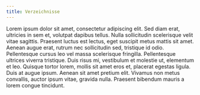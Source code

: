 ```yaml
---
title: Verzeichnisse
---
```


Lorem ipsum dolor sit amet, consectetur adipiscing elit. Sed diam erat, ultricies in sem et, volutpat dapibus tellus. Nulla sollicitudin scelerisque velit vitae sagittis. Praesent luctus est lectus, eget suscipit metus mattis sit amet. Aenean augue erat, rutrum nec sollicitudin sed, tristique id odio. Pellentesque cursus leo vel massa scelerisque fringilla. Pellentesque ultrices viverra tristique. Duis risus mi, vestibulum et molestie ut, elementum et leo. Quisque tortor lorem, mollis sit amet eros et, placerat egestas ligula. Duis at augue ipsum. Aenean sit amet pretium elit. Vivamus non metus convallis, auctor ipsum vitae, gravida nulla. Praesent bibendum mauris a lorem congue tincidunt.
